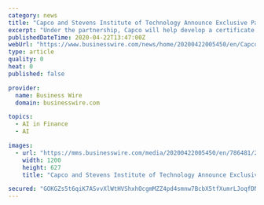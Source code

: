 ```yaml
---
category: news
title: "Capco and Stevens Institute of Technology Announce Exclusive Partnership to Advance Digital Transformation in Financial Services"
excerpt: "Under the partnership, Capco will help develop a certificate program in financial analytics ... Stevens’ expertise and research on quantum technologies, machine learning, artificial intelligence, high-performance computing and security, blockchain ..."
publishedDateTime: 2020-04-22T13:47:00Z
webUrl: "https://www.businesswire.com/news/home/20200422005450/en/Capco-Stevens-Institute-Technology-Announce-Exclusive-Partnership"
type: article
quality: 0
heat: 0
published: false

provider:
  name: Business Wire
  domain: businesswire.com

topics:
  - AI in Finance
  - AI

images:
  - url: "https://mms.businesswire.com/media/20200422005450/en/786481/23/Capco_New_Logo.jpg"
    width: 1200
    height: 627
    title: "Capco and Stevens Institute of Technology Announce Exclusive Partnership to Advance Digital Transformation in Financial Services"

secured: "GOKGZs5t6qiK7ASvvXlWtHVShxhOcgmMZZ4pd4smnw7BcbX5tfXumrLJoqfDN5qiDljWuw8PSXWiDl55rmQKyLWw5FyKOXSGvzH+jN22kl5g5+QybMqTF5MD2xZ8vn/C5uaGArbpVCCJrSlwo2aA1su1TQYQJl/DIRM9ctFJRIC9zY6PBkR3RWuj7a88/Y7t0eAIRvgeI1RA8zAcx17JF07d6pRXViU950D4Y/n7H2DTItoVA4uM8UdJ0b8HVk/yTMV863PAbbHEZhZjWAIq2vMR6GcFRyTUyjI6SFkhMeX6YRBSluEWAEbMs3q6IzL4;HkIU7RwNlrLcp2o6tnrQpw=="
---
```


